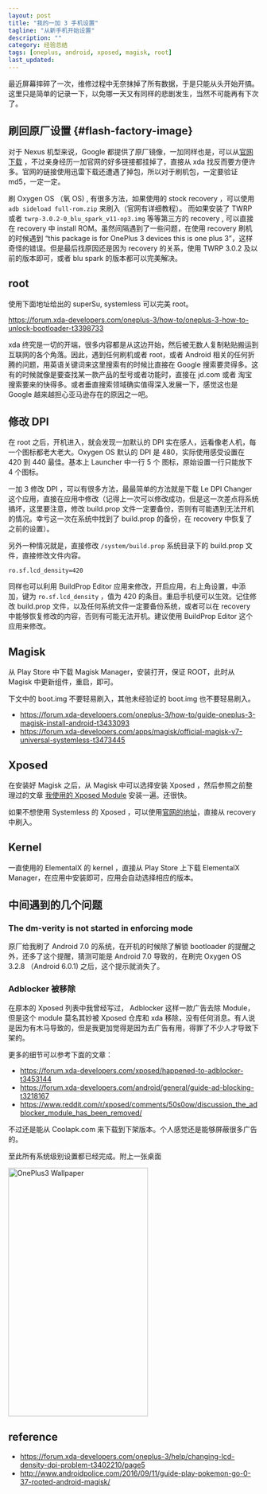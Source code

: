 ```yaml
---
layout: post
title: "我的一加 3 手机设置"
tagline: "从新手机开始设置"
description: ""
category: 经验总结
tags: [oneplus, android, xposed, magisk, root]
last_updated:
---
```


最近屏幕摔碎了一次，维修过程中无奈抹掉了所有数据，于是只能从头开始开搞。这里只是简单的记录一下，以免哪一天又有同样的悲剧发生，当然不可能再有下次了。

## 刷回原厂设置 {#flash-factory-image}
对于 Nexus 机型来说，Google 都提供了原厂镜像，一加同样也是，可以从[官网下载](http://downloads.oneplus.net/oneplus-3/oneplus_3_oxygenos_3.2.8/)  ，不过亲身经历一加官网的好多链接都挂掉了，直接从 xda 找反而要方便许多。官网的链接使用迅雷下载还遭遇了掉包，所以对于刷机包，一定要验证 md5，一定一定。

刷 Oxygen OS （氧 OS) , 有很多方法，如果使用的 stock recovery ，可以使用 `adb sideload full-rom.zip` 来刷入（官网有详细教程）。
而如果安装了 TWRP 或者 `twrp-3.0.2-0_blu_spark_v11-op3.img` 等等第三方的 recovery , 可以直接在 recovery 中 install ROM。虽然间隔遇到了一些问题，在使用 recovery 刷机的时候遇到 “this package is for OnePlus 3 devices this is one plus 3”，这样奇怪的错误。但是最后找原因还是因为 recovery 的关系，使用 TWRP 3.0.2 及以前的版本即可，或者 blu spark 的版本都可以完美解决。

## root
使用下面地址给出的 superSu, systemless 可以完美 root。

<https://forum.xda-developers.com/oneplus-3/how-to/oneplus-3-how-to-unlock-bootloader-t3398733>

xda 终究是一切的开端，很多内容都是从这边开始，然后被无数人复制粘贴搬运到互联网的各个角落。因此，遇到任何刷机或者 root，或者 Android 相关的任何折腾的问题，用英语关键词来这里搜索有的时候比直接在 Google 搜索要灵得多。这有的时候就像是要查找某一款产品的型号或者功能时，直接在 jd.com 或者 淘宝搜索要来的快得多。或者垂直搜索领域确实值得深入发展一下，感觉这也是 Google 越来越担心亚马逊存在的原因之一吧。

## 修改 DPI
在 root 之后，开机进入，就会发现一加默认的 DPI 实在感人，远看像老人机，每一个图标都老大老大。Oxygen OS 默认的 DPI 是 480，实际使用感受设置在 420 到 440 最佳。基本上 Launcher 中一行 5 个 图标，原始设置一行只能放下 4 个图标。

一加 3 修改 DPI ，可以有很多方法，最最简单的方法就是下载 Le DPI Changer 这个应用，直接在应用中修改（记得上一次可以修改成功，但是这一次差点将系统搞坏，这里要注意，修改 build.prop 文件一定要备份，否则有可能遇到无法开机的情况。幸亏这一次在系统中找到了 build.prop 的备份，在 recovery 中恢复了之前的设置）。

另外一种情况就是，直接修改 `/system/build.prop` 系统目录下的 build.prop 文件，直接修改文件内容。

    ro.sf.lcd_density=420

同样也可以利用  BuildProp Editor 应用来修改，开启应用，右上角设置，中添加，键为 `ro.sf.lcd_density` ，值为 420 的条目。重启手机便可以生效。记住修改 build.prop 文件，以及任何系统文件一定要备份系统，或者可以在 recovery 中能够恢复修改的内容，否则有可能无法开机。建议使用 BuildProp Editor 这个应用来修改。

## Magisk
从 Play Store 中下载 Magisk Manager，安装打开，保证 ROOT，此时从 Magisk 中更新组件，重启，即可。

下文中的 boot.img 不要轻易刷入，其他未经验证的 boot.img 也不要轻易刷入。

- https://forum.xda-developers.com/oneplus-3/how-to/guide-oneplus-3-magisk-install-android-t3433093
- https://forum.xda-developers.com/apps/magisk/official-magisk-v7-universal-systemless-t3473445

## Xposed
在安装好 Magisk 之后，从 Magisk 中可以选择安装 Xposed ，然后参照之前整理过的文章 [我使用的 Xposed Module](https://einverne.github.io/post/2016/07/xposed-module-i-used.html) 安装一遍。还很快。

如果不想使用 Systemless 的 Xposed ，可以使用[官网的地址](http://repo.xposed.info/)，直接从 recovery 中刷入。

## Kernel
一直使用的 ElementalX 的 kernel ，直接从 Play Store 上下载 ElementalX Manager，在应用中安装即可，应用会自动选择相应的版本。

## 中间遇到的几个问题

### The dm-verity is not started in enforcing mode
原厂给我刷了 Android 7.0 的系统，在开机的时候除了解锁 bootloader 的提醒之外，还多了这个提醒，猜测可能是 Android 7.0 导致的，在刷完 Oxygen OS 3.2.8 （Android 6.0.1) 之后，这个提示就消失了。

### Adblocker 被移除
在原本的 Xposed 列表中我曾经写过， Adblocker 这样一款广告去除 Module，但是这个 module 莫名其妙被 Xposed 仓库和 xda 移除，没有任何消息。有人说是因为有木马导致的，但是我更加觉得是因为去广告有用，得罪了不少人才导致下架的。

更多的细节可以参考下面的文章：

- https://forum.xda-developers.com/xposed/happened-to-adblocker-t3453144
- https://forum.xda-developers.com/android/general/guide-ad-blocking-t3218167
- https://www.reddit.com/r/xposed/comments/50s0ow/discussion_the_adblocker_module_has_been_removed/

不过还是能从 Coolapk.com 来下载到下架版本。个人感觉还是能够屏蔽很多广告的。

至此所有系统级别设置都已经完成。附上一张桌面

<a data-flickr-embed="true"  href="https://www.flickr.com/photos/einverne/32965991542/in/album-72157677227076474/" title="OnePlus3 Wallpaper"><img src="https://c1.staticflickr.com/3/2935/32965991542_123b29699d.jpg" width="281" height="500" alt="OnePlus3 Wallpaper"></a><script async src="//embedr.flickr.com/assets/client-code.js" charset="utf-8"></script>

## reference
- <https://forum.xda-developers.com/oneplus-3/help/changing-lcd-density-dpi-problem-t3402210/page5>
- <http://www.androidpolice.com/2016/09/11/guide-play-pokemon-go-0-37-rooted-android-magisk/>
